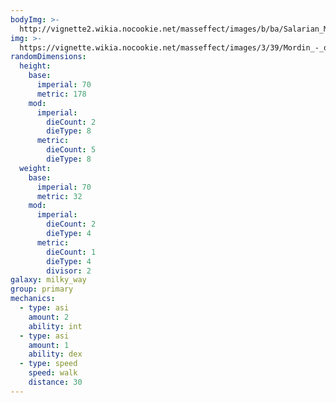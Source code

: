 ```yaml
---
bodyImg: >-
  http://vignette2.wikia.nocookie.net/masseffect/images/b/ba/Salarian_MP.png/revision/latest/scale-to-width-down/500
img: >-
  https://vignette.wikia.nocookie.net/masseffect/images/3/39/Mordin_-_objection_noted.png/revision/latest/scale-to-width-down/640?cb=20141223052318
randomDimensions:
  height:
    base:
      imperial: 70
      metric: 178
    mod:
      imperial:
        dieCount: 2
        dieType: 8
      metric:
        dieCount: 5
        dieType: 8
  weight:
    base:
      imperial: 70
      metric: 32
    mod:
      imperial:
        dieCount: 2
        dieType: 4
      metric:
        dieCount: 1
        dieType: 4
        divisor: 2
galaxy: milky_way
group: primary
mechanics:
  - type: asi
    amount: 2
    ability: int
  - type: asi
    amount: 1
    ability: dex
  - type: speed
    speed: walk
    distance: 30
---
```

